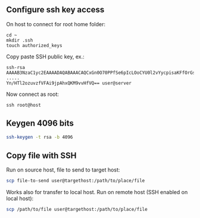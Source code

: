 ## Configure ssh key access
On host to connect for root home folder:
```
cd ~
mkdir .ssh
touch authorized_keys
```
Copy paste SSH public key, ex.:
```
ssh-rsa AAAAB3NzaC1yc2EAAAADAQABAAACAQCxGn0O70PPfSe6pIcLOoCYU0l2vYycpisaKFfOrGsAG4DmK/4D29aum
.....
Yn/HTl2ozuvzfVFAi9jpAhxQKM9vvHfVQ== user@server
```
Now connect as root:
```
ssh root@host
```
## Keygen 4096 bits
```bash
ssh-keygen -t rsa -b 4096
```
## Copy file with SSH
Run on source host, file to send to target host:
```bash
scp file-to-send user@targethost:/path/to/place/file
```
Works also for transfer to local host. Run on remote host (SSH enabled on local host):
```bash
scp /path/to/file user@targethost:/path/to/place/file
```
